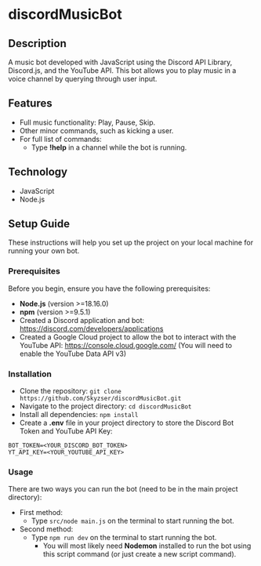 # discordMusicBot

## Description
A music bot developed with JavaScript using the Discord API Library, Discord.js, and the YouTube API. This bot allows you to play music in a voice channel by querying through user input.

## Features
- Full music functionality: Play, Pause, Skip.
- Other minor commands, such as kicking a user.
- For full list of commands:
    - Type <b>!help</b> in a channel while the bot is running.

## Technology
- JavaScript
- Node.js

## Setup Guide
These instructions will help you set up the project on your local machine for running your own bot.

### Prerequisites
Before you begin, ensure you have the following prerequisites:

- <b>Node.js</b> (version >=18.16.0)
- <b>npm</b> (version >=9.5.1)
- Created a Discord application and bot: https://discord.com/developers/applications
- Created a Google Cloud project to allow the bot to interact with the YouTube API: https://console.cloud.google.com/ (You will need to enable the YouTube Data API v3)

### Installation
- Clone the repository: `git clone https://github.com/Skyzser/discordMusicBot.git`
- Navigate to the project directory: `cd discordMusicBot`
- Install all dependencies: `npm install`
- Create a <b>.env</b> file in your project directory to store the Discord Bot Token and YouTube API Key: 
```
BOT_TOKEN=<YOUR_DISCORD_BOT_TOKEN>
YT_API_KEY=<YOUR_YOUTUBE_API_KEY>
```

### Usage
There are two ways you can run the bot (need to be in the main project directory):
- First method:
  - Type `src/node main.js` on the terminal to start running the bot.
- Second method:
  - Type `npm run dev` on the terminal to start running the bot.
    - You will most likely need <b>Nodemon</b> installed to run the bot using this script command (or just create a new script command).